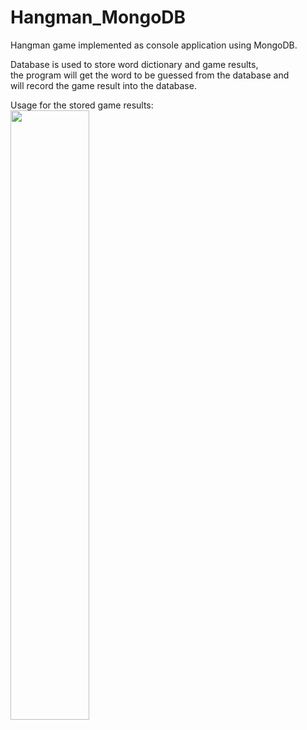 # Hangman_MongoDB
Hangman game implemented as console application using MongoDB.
  
Database is used to store word dictionary and game results,  
the program will get the word to be guessed from the database and  
will record the game result into the database.
  
  
Usage for the stored game results:  
<img src="https://github.com/luckykurniawan/Hangman_MongoDB/assets/11532809/4c432882-1449-40d2-b10f-dfd04ada67a9" width=50% height=50%>  
